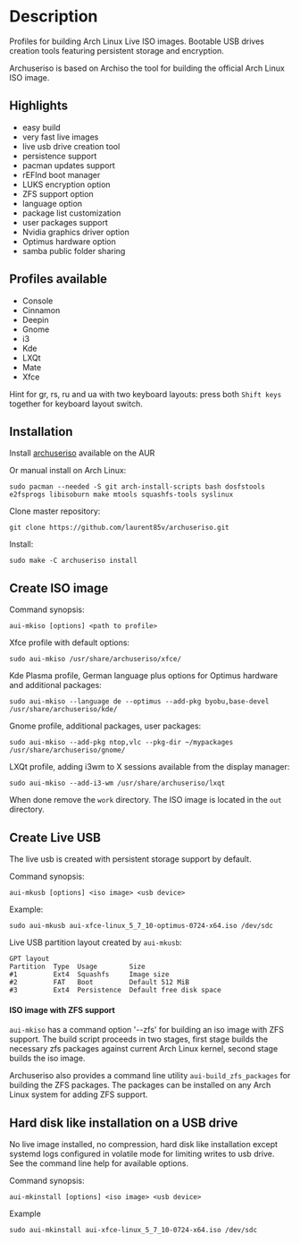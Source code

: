 Description
===========

Profiles for building Arch Linux Live ISO images. Bootable USB drives creation tools featuring persistent storage and encryption.

Archuseriso is based on Archiso the tool for building the official Arch Linux ISO image.

Highlights
----------

* easy build
* very fast live images
* live usb drive creation tool
* persistence support
* pacman updates support
* rEFInd boot manager
* LUKS encryption option
* ZFS support option
* language option
* package list customization
* user packages support
* Nvidia graphics driver option
* Optimus hardware option
* samba public folder sharing

Profiles available
------------------

* Console
* Cinnamon
* Deepin
* Gnome
* i3
* Kde
* LXQt
* Mate
* Xfce

Hint for gr, rs, ru and ua with two keyboard layouts: press both `Shift keys` together for keyboard layout switch. 

Installation
------------

Install [archuseriso](https://aur.archlinux.org/packages/archuseriso/) available on the AUR 

Or manual install on Arch Linux:

    sudo pacman --needed -S git arch-install-scripts bash dosfstools e2fsprogs libisoburn make mtools squashfs-tools syslinux

Clone master repository:

    git clone https://github.com/laurent85v/archuseriso.git

Install:

    sudo make -C archuseriso install

Create ISO image
----------------

Command synopsis:

    aui-mkiso [options] <path to profile>

Xfce profile with default options:

    sudo aui-mkiso /usr/share/archuseriso/xfce/

Kde Plasma profile, German language plus options for Optimus hardware and additional packages:

    sudo aui-mkiso --language de --optimus --add-pkg byobu,base-devel /usr/share/archuseriso/kde/

Gnome profile, additional packages, user packages:

    sudo aui-mkiso --add-pkg ntop,vlc --pkg-dir ~/mypackages /usr/share/archuseriso/gnome/

LXQt profile, adding i3wm to X sessions available from the display manager:

    sudo aui-mkiso --add-i3-wm /usr/share/archuseriso/lxqt

When done remove the `work` directory. The ISO image is located in the `out` directory.

Create Live USB
---------------
The live usb is created with persistent storage support by default.

Command synopsis:

    aui-mkusb [options] <iso image> <usb device>

Example:

    sudo aui-mkusb aui-xfce-linux_5_7_10-optimus-0724-x64.iso /dev/sdc

Live USB partition layout created by `aui-mkusb`:

    GPT layout
    Partition  Type  Usage        Size
    #1         Ext4  Squashfs     Image size 
    #2         FAT   Boot         Default 512 MiB
    #3         Ext4  Persistence  Default free disk space 

#### ISO image with ZFS support

`aui-mkiso` has a command option '--zfs' for building an iso image with ZFS support. The build script
proceeds in two stages, first stage builds the necessary zfs packages against current Arch Linux kernel,
second stage builds the iso image.

Archuseriso also provides a command line utility `aui-build_zfs_packages` for building the ZFS packages. The
packages can be installed on any Arch Linux system for adding ZFS support.

Hard disk like installation on a USB drive
------------------------------------------
No live image installed, no compression, hard disk like installation except systemd logs configured in volatile mode for limiting writes to usb drive. See the command line help for available options.

Command synopsis:

    aui-mkinstall [options] <iso image> <usb device>

Example

    sudo aui-mkinstall aui-xfce-linux_5_7_10-0724-x64.iso /dev/sdc
